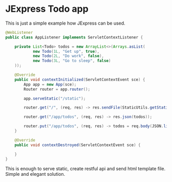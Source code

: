 # JExpress Todo app
This is just a simple example how JExpress can be used.

```java
@WebListener
public class AppListener implements ServletContextListener {

    private List<Todo> todos = new ArrayList<>(Arrays.asList(
            new Todo(1L, "Get up", true),
            new Todo(2L, "Do work", false),
            new Todo(3L, "Go to sleep", false)
    ));

    @Override
    public void contextInitialized(ServletContextEvent sce) {
        App app = new App(sce);
        Router router = app.router();

        app.serveStatic("/static");

        router.get("/", (req, res) -> res.sendFile(StaticUtils.getStaticFile("/static/index.html")));

        router.get("/app/todos", (req, res) -> res.json(todos));

        router.put("/app/todos", (req, res) -> todos = req.body(JSON.list(Todo.class)));
    }

    @Override
    public void contextDestroyed(ServletContextEvent sce) {

    }
}
```

This is enough to serve static, create restful api and send html template file.
Simple and elegant solution.